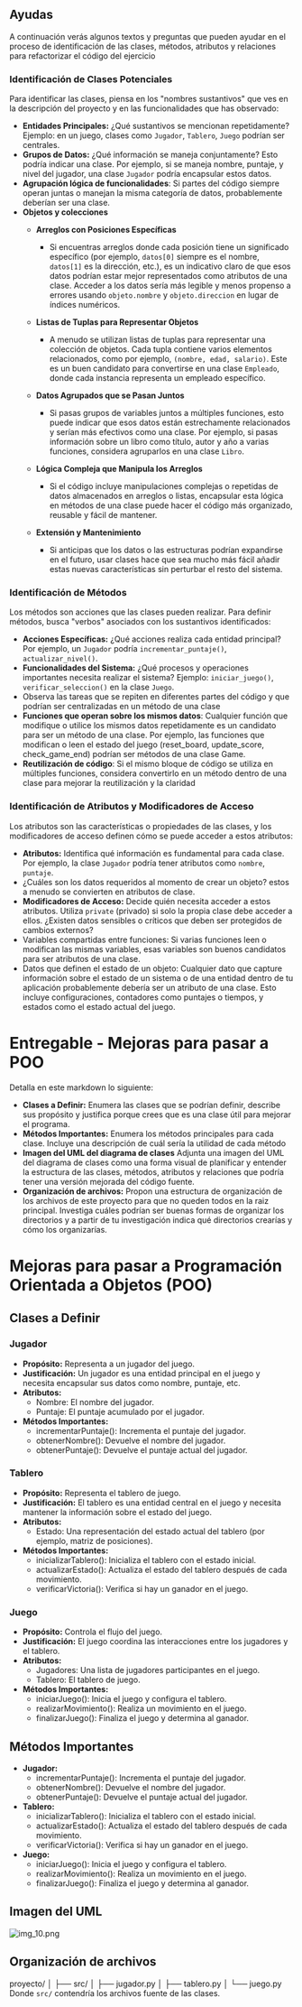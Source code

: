 
## Ayudas
A continuación verás algunos textos y preguntas que pueden ayudar en el proceso de identificación de las clases, métodos, atributos y relaciones para 
refactorizar el código del ejercicio

### Identificación de Clases Potenciales
Para identificar las clases, piensa en los "nombres sustantivos" que ves en la descripción del proyecto y en las funcionalidades que has observado:
- **Entidades Principales:** ¿Qué sustantivos se mencionan repetidamente? Ejemplo: en un juego, clases como `Jugador`, `Tablero`, `Juego` podrían ser centrales.
- **Grupos de Datos:** ¿Qué información se maneja conjuntamente? Esto podría indicar una clase. Por ejemplo, si se maneja nombre, puntaje, y nivel del jugador, una clase `Jugador` podría encapsular estos datos.
- **Agrupación lógica de funcionalidades**: Si partes del código siempre operan juntas o manejan la misma categoría de datos, probablemente deberían ser una clase. 
 - **Objetos y colecciones**
   - **Arreglos con Posiciones Específicas**
     - Si encuentras arreglos donde cada posición tiene un significado específico (por ejemplo, `datos[0]` siempre es el nombre, `datos[1]` es la dirección, etc.), es un indicativo claro de que esos datos podrían estar mejor representados como atributos de una clase. Acceder a los datos sería más legible y menos propenso a errores usando `objeto.nombre` y `objeto.direccion` en lugar de índices numéricos.

   - **Listas de Tuplas para Representar Objetos**
     - A menudo se utilizan listas de tuplas para representar una colección de objetos. Cada tupla contiene varios elementos relacionados, como por ejemplo, `(nombre, edad, salario)`. Este es un buen candidato para convertirse en una clase `Empleado`, donde cada instancia representa un empleado específico.

   - **Datos Agrupados que se Pasan Juntos**
     - Si pasas grupos de variables juntos a múltiples funciones, esto puede indicar que esos datos están estrechamente relacionados y serían más efectivos como una clase. Por ejemplo, si pasas información sobre un libro como título, autor y año a varias funciones, considera agruparlos en una clase `Libro`.
  
   - **Lógica Compleja que Manipula los Arreglos**
     - Si el código incluye manipulaciones complejas o repetidas de datos almacenados en arreglos o listas, encapsular esta lógica en métodos de una clase puede hacer el código más organizado, reusable y fácil de mantener.
   - **Extensión y Mantenimiento**
     - Si anticipas que los datos o las estructuras podrían expandirse en el futuro, usar clases hace que sea mucho más fácil añadir estas nuevas características sin perturbar el resto del sistema.

### Identificación de Métodos
Los métodos son acciones que las clases pueden realizar. Para definir métodos, busca "verbos" asociados con los sustantivos identificados:
- **Acciones Específicas:** ¿Qué acciones realiza cada entidad principal? Por ejemplo, un `Jugador` podría `incrementar_puntaje()`, `actualizar_nivel()`.
- **Funcionalidades del Sistema:** ¿Qué procesos y operaciones importantes necesita realizar el sistema? Ejemplo: `iniciar_juego()`, `verificar_seleccion()` en la clase `Juego`.
- Observa las tareas que se repiten en diferentes partes del código y que podrían ser centralizadas en un método de una clase
- **Funciones que operan sobre los mismos datos**: Cualquier función que modifique o utilice los mismos datos repetidamente es un candidato para ser un método de una clase. Por ejemplo, las funciones que modifican o leen el estado del juego (reset_board, update_score, check_game_end) podrían ser métodos de una clase Game.
- **Reutilización de código**: Si el mismo bloque de código se utiliza en múltiples funciones, considera convertirlo en un método dentro de una clase para mejorar la reutilización y la claridad

### Identificación de Atributos y Modificadores de Acceso
Los atributos son las características o propiedades de las clases, y los modificadores de acceso definen cómo se puede acceder a estos atributos:
- **Atributos:** Identifica qué información es fundamental para cada clase. Por ejemplo, la clase `Jugador` podría tener atributos como `nombre`, `puntaje`. 
- ¿Cuáles son los datos requeridos al momento de crear un objeto? estos a menudo se convierten en atributos de clase.
- **Modificadores de Acceso:** Decide quién necesita acceder a estos atributos. Utiliza `private` (privado) si solo la propia clase debe acceder a ellos. ¿Existen datos sensibles o críticos que deben ser protegidos de cambios externos?
- Variables compartidas entre funciones: Si varias funciones leen o modifican las mismas variables, esas variables son buenos candidatos para ser atributos de una clase. 
- Datos que definen el estado de un objeto: Cualquier dato que capture información sobre el estado de un sistema o de una entidad dentro de tu aplicación probablemente debería ser un atributo de una clase. Esto incluye configuraciones, contadores como puntajes o tiempos, y estados como el estado actual del juego.

#  Entregable - Mejoras para pasar a POO
Detalla en este markdown lo siguiente: 
- **Clases a Definir:** Enumera las clases que se podrían definir, describe sus propósito y justifica porque crees que es una clase útil para mejorar el programa.
- **Métodos Importantes:** Enumera los métodos principales para cada clase. Incluye una descripción de cuál sería la utilidad de cada método
- **Imagen del UML del diagrama de clases**  Adjunta una imagen del UML del diagrama de clases como una forma visual de planificar y entender la estructura de las clases, métodos, atributos y relaciones que podría tener una versión mejorada del código fuente.
- **Organización de archivos:** Propon una estructura de organización de los archivos de este proyecto para que no queden todos en la raiz principal. Investiga cuáles podrían ser buenas formas de organizar los directorios y a partir de tu investigación indica qué directorios crearías y cómo los organizarías. 


# Mejoras para pasar a Programación Orientada a Objetos (POO)

## Clases a Definir

### Jugador
- **Propósito:** Representa a un jugador del juego.
- **Justificación:** Un jugador es una entidad principal en el juego y necesita encapsular sus datos como nombre, puntaje, etc.
- **Atributos:**
  - Nombre: El nombre del jugador.
  - Puntaje: El puntaje acumulado por el jugador.
- **Métodos Importantes:**
  - incrementarPuntaje(): Incrementa el puntaje del jugador.
  - obtenerNombre(): Devuelve el nombre del jugador.
  - obtenerPuntaje(): Devuelve el puntaje actual del jugador.

### Tablero
- **Propósito:** Representa el tablero de juego.
- **Justificación:** El tablero es una entidad central en el juego y necesita mantener la información sobre el estado del juego.
- **Atributos:**
  - Estado: Una representación del estado actual del tablero (por ejemplo, matriz de posiciones).
- **Métodos Importantes:**
  - inicializarTablero(): Inicializa el tablero con el estado inicial.
  - actualizarEstado(): Actualiza el estado del tablero después de cada movimiento.
  - verificarVictoria(): Verifica si hay un ganador en el juego.

### Juego
- **Propósito:** Controla el flujo del juego.
- **Justificación:** El juego coordina las interacciones entre los jugadores y el tablero.
- **Atributos:**
  - Jugadores: Una lista de jugadores participantes en el juego.
  - Tablero: El tablero de juego.
- **Métodos Importantes:**
  - iniciarJuego(): Inicia el juego y configura el tablero.
  - realizarMovimiento(): Realiza un movimiento en el juego.
  - finalizarJuego(): Finaliza el juego y determina al ganador.

## Métodos Importantes
- **Jugador:**
  - incrementarPuntaje(): Incrementa el puntaje del jugador.
  - obtenerNombre(): Devuelve el nombre del jugador.
  - obtenerPuntaje(): Devuelve el puntaje actual del jugador.
- **Tablero:**
  - inicializarTablero(): Inicializa el tablero con el estado inicial.
  - actualizarEstado(): Actualiza el estado del tablero después de cada movimiento.
  - verificarVictoria(): Verifica si hay un ganador en el juego.
- **Juego:**
  - iniciarJuego(): Inicia el juego y configura el tablero.
  - realizarMovimiento(): Realiza un movimiento en el juego.
  - finalizarJuego(): Finaliza el juego y determina al ganador.

## Imagen del UML
![img_10.png](img/img_10.png)

## Organización de archivos
proyecto/
│
├── src/
│ ├── jugador.py
│ ├── tablero.py
│ └── juego.py
Donde `src/` contendría los archivos fuente de las clases.
